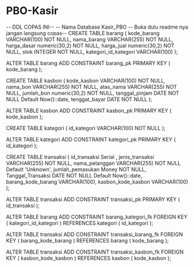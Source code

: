 # PBO-Kasir

-- DDL COPAS INI--
-- Nama Database Kasir_PBO
-- Buka dulu readme nya jangan langsung copas--
CREATE TABLE barang (
    kode_barang          VARCHAR(100) NOT NULL,
    nama_barang          VARCHAR(255) NOT NULL,
    harga_dasar          numeric(30,2) NOT NULL,
    harga_jual           numeric(30,2) NOT NULL,
    stok                 INTEGER NOT NULL,
    kategori_id_kategori VARCHAR(100)
);

ALTER TABLE barang ADD CONSTRAINT barang_pk PRIMARY KEY ( kode_barang );


CREATE TABLE kasbon (
    kode_kasbon    VARCHAR(100) NOT NULL,
    nama_bon       VARCHAR(255) NOT NULL,
    atas_nama      VARCHAR(255) NOT NULL,
    jumlah_bon	   numeric(30,2) NOT NULL,
    tanggal_pinjam DATE NOT NULL Default Now()::date,
    tenggat_bayar  DATE NOT NULL
);

ALTER TABLE kasbon ADD CONSTRAINT kasbon_pk PRIMARY KEY ( kode_kasbon );

CREATE TABLE kategori (
    id_kategori   VARCHAR(100) NOT NULL
);

ALTER TABLE kategori ADD CONSTRAINT kategori_pk PRIMARY KEY ( id_kategori );

CREATE TABLE transaksi (
    id_transaksi       Serial  ,
    jenis_transaksi    VARCHAR(255) NOT NULL,
    nama_pelanggan     VARCHAR(255) NOT NULL Default 'Unknown',
    jumlah_pemasukan   Money NOT NULL,
    Tanggal_Transaksi  DATE NOT NULL Default Now()::date,
    barang_kode_barang VARCHAR(100),
    kasbon_kode_kasbon VARCHAR(100)
);

ALTER TABLE transaksi ADD CONSTRAINT transaksi_pk PRIMARY KEY ( id_transaksi );

ALTER TABLE barang
    ADD CONSTRAINT barang_kategori_fk FOREIGN KEY ( kategori_id_kategori )
        REFERENCES kategori ( id_kategori );

ALTER TABLE transaksi
    ADD CONSTRAINT transaksi_barang_fk FOREIGN KEY ( barang_kode_barang )
        REFERENCES barang ( kode_barang );

ALTER TABLE transaksi
    ADD CONSTRAINT transaksi_kasbon_fk FOREIGN KEY ( kasbon_kode_kasbon )
        REFERENCES kasbon ( kode_kasbon );

